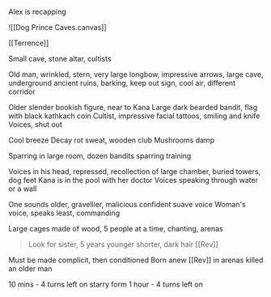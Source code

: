Alex is recapping

![[Dog Prince Caves.canvas]]


[[Terrence]]

Small cave, stone altar, cultists

Old man, wrinkled, stern, very large longbow, impressive arrows, large cave, underground ancient ruins, barking, keep out sign, cool air, different corridor

Older slender bookish figure, near to Kana
Large dark bearded bandit, flag with black kathkach coin
Cultist, impressive facial tattoos, smiling and knife
Voices, shut out

Cool breeze
Decay rot sweat, wooden club
Mushrooms damp

Sparring in large room, dozen bandits sparring training

Voices in his head, repressed, recollection of large chamber, buried towers, dog feet
Kana is in the pool with her doctor
Voices speaking through water or a wall

One sounds older, gravellier, malicious
confident suave voice
Woman's voice, speaks least, commanding

Large cages made of wood, 5 people at a time, chanting, arenas
> Look for sister, 5 years younger shorter, dark hair [[Rev]]

Must be made complicit, then conditioned
Born anew
[[Rev]] in arenas killed an older man



10 mins - 4 turns left on starry form
1 hour - 4 turns left on 


